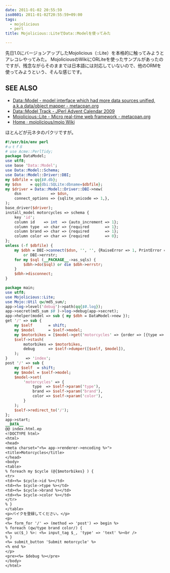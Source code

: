 ```yaml
---
date: 2011-01-02 20:55:59
iso8601: 2011-01-02T20:55:59+09:00
tags:
  - mojolicious
  - perl
title: Mojolicious::LiteでData::Modelを使ってみた

---
```


先日1.0にバージョンアップしたMojolicious（::Lite）を本格的に触ってみようとアレコレやってみた。
MojoliciousのWikiにORLiteを使ったサンプルがあったのですが、残念ながらそのままでは日本語には対応していないので、他のORMを使ってみようという、そんな感じです。

## SEE ALSO
- [Data::Model - model interface which had more data sources unified, a.k.a data/object mapper - metacpan.org](https://metacpan.org/pod/Data::Model)
- [Data::Model Track - JPerl Advent Calendar 2009](http://perl-users.jp/articles/advent-calendar/2009/data-model/)
- [Mojolicious::Lite - Micro real-time web framework - metacpan.org](https://metacpan.org/pod/Mojolicious::Lite)
- [Home · mojolicious/mojo Wiki](https://github.com/mojolicious/mojo/wiki)


ほとんどが元ネタのパクリですが。
```perl
#!/usr/bin/env perl
#ｕｔｆ８
# use Acme::PerlTidy;
package DataModel;
use utf8;
use base 'Data::Model';
use Data::Model::Schema;
use Data::Model::Driver::DBI;
my $dbfile = qq{$0.db};
my $dsn    = qq{dbi:SQLite:dbname=$dbfile};
my $driver = Data::Model::Driver::DBI->new(
    dsn             => $dsn,
    connect_options => {sqlite_unicode => 1,},
);
base_driver($driver);
install_model motorcycles => schema {
    key 'id';
    column id    => int  => {auto_increment => 1};
    column type  => char => {required       => 1};
    column brand => char => {required       => 1};
    column color => char => {required       => 0};
};
unless (-f $dbfile) {
    my $dbh = DBI->connect($dsn, '', '', {RaiseError => 1, PrintError => 0})
        or DBI->errstr;
    for my $sql (__PACKAGE__->as_sqls) {
        $dbh->do($sql) or die $dbh->errstr;
    }
    $dbh->disconnect;
}

package main;
use utf8;
use Mojolicious::Lite;
use Mojo::Util qw/md5_sum/;
app->log->level('debug')->path(qq{$0.log});
app->secret(md5_sum $0 )->log->debug(app->secret);
app->helper(model => sub { my $dbh = DataModel->new });
get '/' => sub {
    my $self       = shift;
    my $model      = $self->model;
    my $motorbikes = [$model->get('motorcycles' => {order => [{type => 'ASC'}],})];
    $self->stash(
        motorbikes => $motorbikes,
        debug      => $self->dumper([$self, $model]),
    );
}        => 'index';
post '/' => sub {
    my $self  = shift;
    my $model = $self->model;
    $model->set(
        'motorcycles' => {
            type  => $self->param('type'),
            brand => $self->param('brand'),
            color => $self->param('color'),
        }
    );
    $self->redirect_to('/');
};
app->start;
__DATA__
@@ index.html.ep
<!DOCTYPE html>
<html>
<head>
<meta charset="<%= app->renderer->encoding %>">
<title>Motorcycles</title>
</head>
<body>
<table>
% foreach my $cycle (@{$motorbikes} ) {
<tr>
<td><%= $cycle->id %></td>
<td><%= $cycle->type %></td>
<td><%= $cycle->brand %></td>
<td><%= $cycle->color %></td>
</tr>
% }
</table>
<p>バイクを登録してください。</p>
<p>
<%= form_for '/' => (method => 'post') => begin %>
% foreach (qw/type brand color/) {
<%= uc($_) %>: <%= input_tag $_, 'type' => 'text' %><br />
% }
<%= submit_button 'Submit motorcycle' %>
<% end %>
</p>
<pre><%= $debug %></pre>
</body>
</html>
```
    	